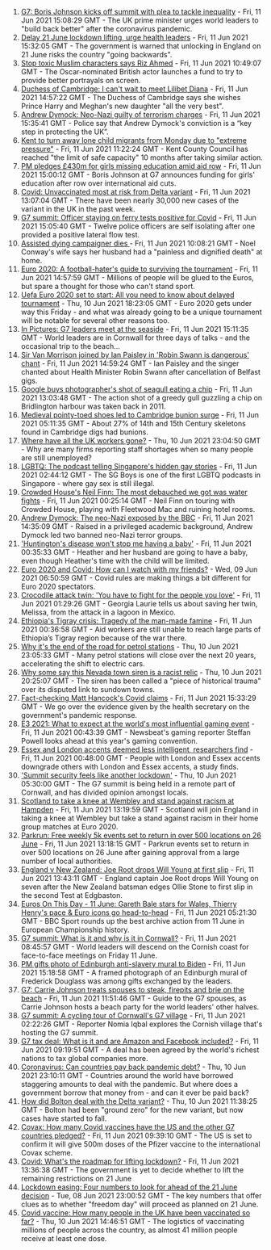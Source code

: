 1. [G7: Boris Johnson kicks off summit with plea to tackle inequality](https://www.bbc.co.uk/news/uk-politics-57445184) - Fri, 11 Jun 2021 15:08:29 GMT - The UK prime minister urges world leaders to "build back better" after the coronavirus pandemic.
2. [Delay 21 June lockdown lifting, urge health leaders](https://www.bbc.co.uk/news/uk-57438745) - Fri, 11 Jun 2021 15:32:05 GMT - The government is warned that unlocking in England on 21 June risks the country "going backwards".
3. [Stop toxic Muslim characters says Riz Ahmed](https://www.bbc.co.uk/news/entertainment-arts-57438750) - Fri, 11 Jun 2021 10:49:07 GMT - The Oscar-nominated British actor launches a fund to try to provide better portrayals on screen.
4. [Duchess of Cambridge: I can't wait to meet Lilibet Diana](https://www.bbc.co.uk/news/uk-57445083) - Fri, 11 Jun 2021 14:57:22 GMT - The Duchess of Cambridge says she wishes Prince Harry and Meghan's new daughter "all the very best".
5. [Andrew Dymock: Neo-Nazi guilty of terrorism charges](https://www.bbc.co.uk/news/uk-england-somerset-57439480) - Fri, 11 Jun 2021 15:35:41 GMT - Police say that Andrew Dymock's conviction is a “key step in protecting the UK”.
6. [Kent to turn away lone child migrants from Monday due to "extreme pressure"](https://www.bbc.co.uk/news/uk-england-kent-57440907) - Fri, 11 Jun 2021 11:22:24 GMT - Kent County Council has reached "the limit of safe capacity" 10 months after taking similar action.
7. [PM pledges £430m for girls missing education amid aid row](https://www.bbc.co.uk/news/education-57361483) - Fri, 11 Jun 2021 15:00:12 GMT - Boris Johnson at G7 announces funding for girls' education after row over international aid cuts.
8. [Covid: Unvaccinated most at risk from Delta variant](https://www.bbc.co.uk/news/health-57441677) - Fri, 11 Jun 2021 13:07:04 GMT - There have been nearly 30,000 new cases of the variant in the UK in the past week.
9. [G7 summit: Officer staying on ferry tests positive for Covid](https://www.bbc.co.uk/news/uk-england-cornwall-57445893) - Fri, 11 Jun 2021 15:05:40 GMT - Twelve police officers are self isolating after one provided a positive lateral flow test.
10. [Assisted dying campaigner dies ](https://www.bbc.co.uk/news/uk-england-shropshire-57441095) - Fri, 11 Jun 2021 10:08:21 GMT - Noel Conway's wife says her husband had a "painless and dignified death" at home.
11. [Euro 2020: A football-hater's guide to surviving the tournament](https://www.bbc.co.uk/news/newsbeat-57443234) - Fri, 11 Jun 2021 14:57:59 GMT - Millions of people will be glued to the Euros, but spare a thought for those who can't stand sport.
12. [Uefa Euro 2020 set to start: All you need to know about delayed tournament](https://www.bbc.co.uk/sport/football/57349809) - Thu, 10 Jun 2021 18:23:05 GMT - Euro 2020 gets under way this Friday - and what was already going to be a unique tournament will be notable for several other reasons too.
13. [In Pictures: G7 leaders meet at the seaside](https://www.bbc.co.uk/news/uk-57438878) - Fri, 11 Jun 2021 15:11:35 GMT - World leaders are in Cornwall for three days of talks - and the occasional trip to the beach...
14. [Sir Van Morrison joined by Ian Paisley in 'Robin Swann is dangerous' chant](https://www.bbc.co.uk/news/uk-northern-ireland-57443478) - Fri, 11 Jun 2021 14:59:24 GMT - Ian Paisley and the singer chanted about Health Minister Robin Swann after cancellation of Belfast gigs.
15. [Google buys photographer's shot of seagull eating a chip](https://www.bbc.co.uk/news/uk-england-humber-57442449) - Fri, 11 Jun 2021 13:03:48 GMT - The action shot of a greedy gull guzzling a chip on Bridlington harbour was taken back in 2011.
16. [Medieval pointy-toed shoes led to Cambridge bunion surge](https://www.bbc.co.uk/news/uk-england-cambridgeshire-57427365) - Fri, 11 Jun 2021 05:11:35 GMT - About 27% of 14th and 15th Century skeletons found in Cambridge digs had bunions.
17. [Where have all the UK workers gone?](https://www.bbc.co.uk/news/business-57400560) - Thu, 10 Jun 2021 23:04:50 GMT - Why are many firms reporting staff shortages when so many people are still unemployed?
18. [LGBTQ: The podcast telling Singapore's hidden gay stories](https://www.bbc.co.uk/news/world-asia-57424596) - Fri, 11 Jun 2021 02:44:12 GMT - The SG Boys is one of the first LGBTQ podcasts in Singapore - where gay sex is still illegal.
19. [Crowded House's Neil Finn: The most debauched we got was water fights](https://www.bbc.co.uk/news/entertainment-arts-57419383) - Fri, 11 Jun 2021 00:25:14 GMT - Neil Finn on touring with Crowded House, playing with Fleetwood Mac and ruining hotel rooms.
20. [Andrew Dymock: The neo-Nazi exposed by the BBC](https://www.bbc.co.uk/news/uk-57406673) - Fri, 11 Jun 2021 14:35:09 GMT - Raised in a privileged academic background, Andrew Dymock led two banned neo-Nazi terror groups.
21. ['Huntington's disease won't stop me having a baby'](https://www.bbc.co.uk/news/stories-57430859) - Fri, 11 Jun 2021 00:35:33 GMT - Heather and her husband are going to have a baby, even though Heather's time with the child will be limited.
22. [Euro 2020 and Covid: How can I watch with my friends?](https://www.bbc.co.uk/news/uk-57386719) - Wed, 09 Jun 2021 06:50:59 GMT - Covid rules are making things a bit different for Euro 2020 spectators.
23. [Crocodile attack twin: 'You have to fight for the people you love'](https://www.bbc.co.uk/news/newsbeat-57437135) - Fri, 11 Jun 2021 01:29:26 GMT - Georgia Laurie tells us about saving her twin, Melissa, from the attack in a lagoon in Mexico.
24. [Ethiopia's Tigray crisis: Tragedy of the man-made famine](https://www.bbc.co.uk/news/world-africa-57422168) - Fri, 11 Jun 2021 00:36:58 GMT - Aid workers are still unable to reach large parts of Ethiopia’s Tigray region because of the war there.
25. [Why it's the end of the road for petrol stations](https://www.bbc.co.uk/news/business-57416829) - Thu, 10 Jun 2021 23:05:33 GMT - Many petrol stations will close over the next 20 years, accelerating the shift to electric cars.
26. [Why some say this Nevada town siren is a racist relic](https://www.bbc.co.uk/news/world-us-canada-57407543) - Thu, 10 Jun 2021 20:25:07 GMT - The siren has been called a "piece of historical trauma" over its disputed link to sundown towns.
27. [Fact-checking Matt Hancock's Covid claims](https://www.bbc.co.uk/news/57427777) - Fri, 11 Jun 2021 15:33:29 GMT - We go over the evidence given by the health secretary on the government's pandemic response.
28. [E3 2021: What to expect at the world's most influential gaming event](https://www.bbc.co.uk/news/newsbeat-57425970) - Fri, 11 Jun 2021 00:43:39 GMT - Newsbeat's gaming reporter Steffan Powell looks ahead at this year's gaming convention.
29. [Essex and London accents deemed less intelligent, researchers find](https://www.bbc.co.uk/news/uk-england-essex-57071805) - Fri, 11 Jun 2021 00:48:00 GMT - People with London and Essex accents downgrade others with London and Essex accents, a study finds.
30. ['Summit security feels like another lockdown'](https://www.bbc.co.uk/news/uk-england-cornwall-57399071) - Thu, 10 Jun 2021 05:30:00 GMT - The G7 summit is being held in a remote part of Cornwall, and has divided opinion amongst locals.
31. [Scotland to take a knee at Wembley and stand against racism at Hampden](https://www.bbc.co.uk/sport/football/57444726) - Fri, 11 Jun 2021 13:19:59 GMT - Scotland will join England in taking a knee at Wembley but take a stand against racism in their home group matches at Euro 2020.
32. [Parkrun: Free weekly 5k events set to return in over 500 locations on 26 June](https://www.bbc.co.uk/sport/athletics/57438195) - Fri, 11 Jun 2021 13:18:15 GMT - Parkrun events set to return in over 500 locations on 26 June after gaining approval from a large number of local authorities.
33. [England v New Zealand: Joe Root drops Will Young at first slip](https://www.bbc.co.uk/sport/av/cricket/57442077) - Fri, 11 Jun 2021 13:43:11 GMT - England captain Joe Root drops Will Young on seven after the New Zealand batsman edges Ollie Stone to first slip in the second Test at Edgbaston.
34. [Euros On This Day - 11 June: Gareth Bale stars for Wales, Thierry Henry's pace & Euro icons go head-to-head](https://www.bbc.co.uk/sport/av/football/53000364) - Fri, 11 Jun 2021 05:21:30 GMT - BBC Sport rounds up the best archive action from 11 June in European Championship history.
35. [G7 summit: What is it and why is it in Cornwall?](https://www.bbc.co.uk/news/world-49434667) - Fri, 11 Jun 2021 08:45:57 GMT - World leaders will descend on the Cornish coast for face-to-face meetings on Friday 11 June.
36. [PM gifts photo of Edinburgh anti-slavery mural to Biden](https://www.bbc.co.uk/news/uk-scotland-edinburgh-east-fife-57441825) - Fri, 11 Jun 2021 15:18:58 GMT - A framed photograph of an Edinburgh mural of Frederick Douglass was among gifts exchanged by the leaders.
37. [G7: Carrie Johnson treats spouses to steak, firepits and brie on the beach](https://www.bbc.co.uk/news/uk-politics-57384801) - Fri, 11 Jun 2021 11:51:46 GMT - Guide to the G7 spouses, as Carrie Johnson hosts a beach party for the world leaders' other halves.
38. [G7 summit: A cycling tour of Cornwall's G7 village](https://www.bbc.co.uk/news/uk-57433610) - Fri, 11 Jun 2021 02:22:26 GMT - Reporter Nomia Iqbal explores the Cornish village that's hosting the G7 summit.
39. [G7 tax deal: What is it and are Amazon and Facebook included?](https://www.bbc.co.uk/news/business-57384352) - Fri, 11 Jun 2021 09:19:51 GMT - A deal has been agreed by the world's richest nations to tax global companies more.
40. [Coronavirus: Can countries pay back pandemic debt?](https://www.bbc.co.uk/news/57432260) - Thu, 10 Jun 2021 23:10:11 GMT - Countries around the world have borrowed staggering amounts to deal with the pandemic. But where does a government borrow that money from - and can it ever be paid back?
41. [How did Bolton deal with the Delta variant?](https://www.bbc.co.uk/news/uk-england-57425730) - Thu, 10 Jun 2021 11:38:25 GMT - Bolton had been "ground zero" for the new variant, but now cases have started to fall.
42. [Covax: How many Covid vaccines have the US and the other G7 countries pledged?](https://www.bbc.co.uk/news/world-55795297) - Fri, 11 Jun 2021 09:39:10 GMT - The US is set to confirm it will give 500m doses of the Pfizer vaccine to the international Covax scheme.
43. [Covid: What's the roadmap for lifting lockdown?](https://www.bbc.co.uk/news/explainers-52530518) - Fri, 11 Jun 2021 13:36:38 GMT - The government is yet to decide whether to lift the remaining restrictions on 21 June
44. [Lockdown easing: Four numbers to look for ahead of the 21 June decision](https://www.bbc.co.uk/news/57403888) - Tue, 08 Jun 2021 23:00:52 GMT - The key numbers that offer clues as to whether "freedom day" will proceed as planned on 21 June.
45. [Covid vaccine: How many people in the UK have been vaccinated so far?](https://www.bbc.co.uk/news/health-55274833) - Thu, 10 Jun 2021 14:46:51 GMT - The logistics of vaccinating millions of people across the country, as almost 41 million people receive at least one dose.
